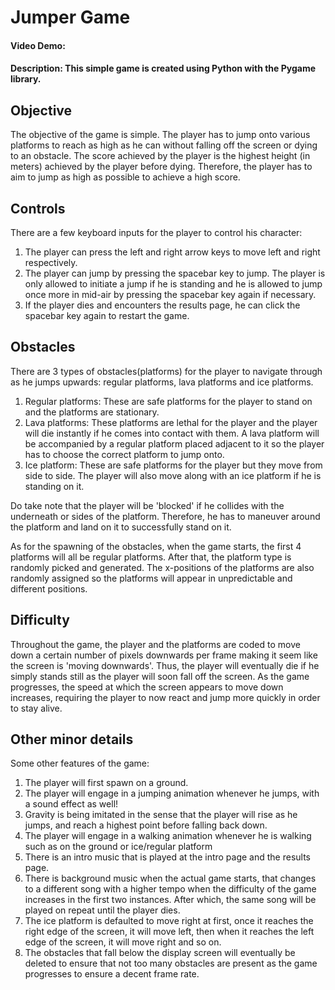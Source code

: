 # Jumper Game
#### Video Demo:  <URL HERE>
#### Description: This simple game is created using Python with the Pygame library.

## Objective
The objective of the game is simple. The player has to jump onto various platforms to reach as high as he can without falling off the screen or dying to an obstacle. The score achieved by the player is the highest height (in meters) achieved by the player before dying. Therefore, the player has to aim to jump as high as possible to achieve a high score.

## Controls
There are a few keyboard inputs for the player to control his character:
1. The player can press the left and right arrow keys to move left and right respectively.
2. The player can jump by pressing the spacebar key to jump. The player is only allowed to initiate a jump if he is standing and he is allowed to jump once more in mid-air by pressing the spacebar key again if necessary.
3. If the player dies and encounters the results page, he can click the spacebar key again to restart the game.

## Obstacles
There are 3 types of obstacles(platforms) for the player to navigate through as he jumps upwards: regular platforms, lava platforms and ice platforms.

1. Regular platforms: These are safe platforms for the player to stand on and the platforms are stationary.
2. Lava platforms: These platforms are lethal for the player and the player will die instantly if he comes into contact with them. A lava platform will be accompanied by a regular platform placed adjacent to it so the player has to choose the correct platform to jump onto.
3. Ice platform: These are safe platforms for the player but they move from side to side. The player will also move along with an ice platform if he is standing on it.

Do take note that the player will be 'blocked' if he collides with the underneath or sides of the platform. Therefore, he has to maneuver around the platform and land on it to successfully stand on it.

As for the spawning of the obstacles, when the game starts, the first 4 platforms will all be regular platforms. After that, the platform type is randomly picked and generated. The x-positions of the platforms are also randomly assigned so the platforms will appear in unpredictable and different positions.

## Difficulty
Throughout the game, the player and the platforms are coded to move down a certain number of pixels downwards per frame making it seem like the screen is 'moving downwards'. Thus, the player will eventually die if he simply stands still as the player will soon fall off the screen. As the game progresses, the speed at which the screen appears to move down increases, requiring the player to now react and jump more quickly in order to stay alive. 

## Other minor details 
Some other features of the game:
1. The player will first spawn on a ground.
2. The player will engage in a jumping animation whenever he jumps, with a sound effect as well!
3. Gravity is being imitated in the sense that the player will rise as he jumps, and reach a highest point before falling back down.
4. The player will engage in a walking animation whenever he is walking such as on the ground or ice/regular platform
5. There is an intro music that is played at the intro page and the results page.
6. There is background music when the actual game starts, that changes to a different song with a higher tempo when the difficulty of the game increases in the first two instances. After which, the same song will be played on repeat until the player dies.
7. The ice platform is defaulted to move right at first, once it reaches the right edge of the screen, it will move left, then when it reaches the left edge of the screen, it will move right and so on.
8. The obstacles that fall below the display screen will eventually be deleted to ensure that not too many obstacles are present as the game progresses to ensure a decent frame rate.
